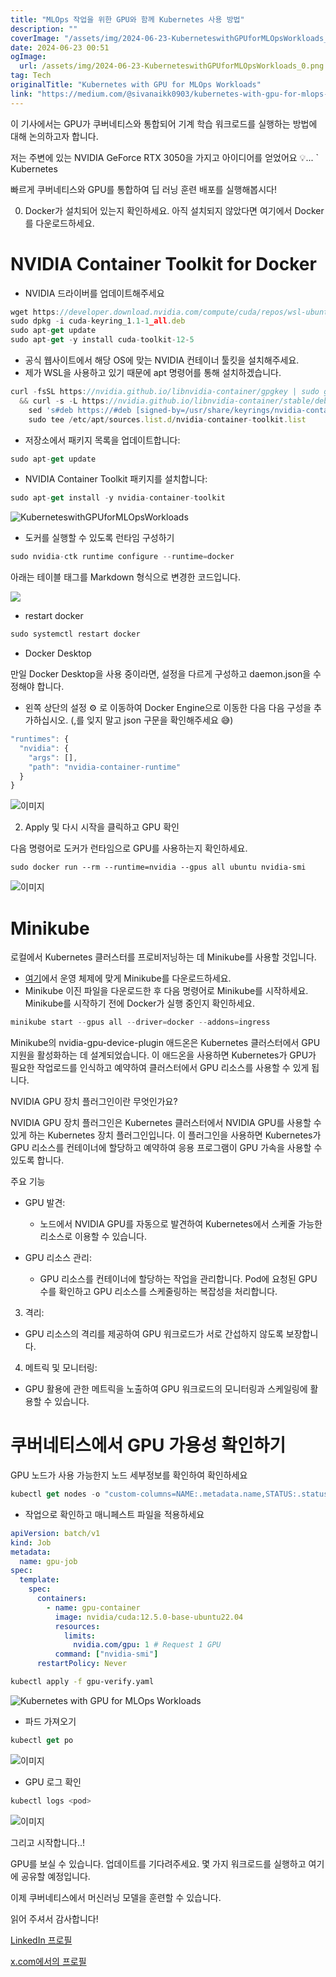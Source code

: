 ```yaml
---
title: "MLOps 작업을 위한 GPU와 함께 Kubernetes 사용 방법"
description: ""
coverImage: "/assets/img/2024-06-23-KuberneteswithGPUforMLOpsWorkloads_0.png"
date: 2024-06-23 00:51
ogImage:
  url: /assets/img/2024-06-23-KuberneteswithGPUforMLOpsWorkloads_0.png
tag: Tech
originalTitle: "Kubernetes with GPU for MLOps Workloads"
link: "https://medium.com/@sivanaikk0903/kubernetes-with-gpu-for-mlops-workloads-c684f8c8d41c"
---
```


이 기사에서는 GPU가 쿠버네티스와 통합되어 기계 학습 워크로드를 실행하는 방법에 대해 논의하고자 합니다.

저는 주변에 있는 NVIDIA GeForce RTX 3050을 가지고 아이디어를 얻었어요 💡... ` Kubernetes

빠르게 쿠버네티스와 GPU를 통합하여 딥 러닝 훈련 배포를 실행해봅시다!

0. Docker가 설치되어 있는지 확인하세요. 아직 설치되지 않았다면 여기에서 Docker를 다운로드하세요.

<div class="content-ad"></div>

# NVIDIA Container Toolkit for Docker

- NVIDIA 드라이버를 업데이트해주세요

```js
wget https://developer.download.nvidia.com/compute/cuda/repos/wsl-ubuntu/x86_64/cuda-keyring_1.1-1_all.deb
sudo dpkg -i cuda-keyring_1.1-1_all.deb
sudo apt-get update
sudo apt-get -y install cuda-toolkit-12-5
```

- 공식 웹사이트에서 해당 OS에 맞는 NVIDIA 컨테이너 툴킷을 설치해주세요.
- 제가 WSL을 사용하고 있기 때문에 apt 명령어를 통해 설치하겠습니다.

<div class="content-ad"></div>

```js
curl -fsSL https://nvidia.github.io/libnvidia-container/gpgkey | sudo gpg --dearmor -o /usr/share/keyrings/nvidia-container-toolkit-keyring.gpg \
  && curl -s -L https://nvidia.github.io/libnvidia-container/stable/deb/nvidia-container-toolkit.list | \
    sed 's#deb https://#deb [signed-by=/usr/share/keyrings/nvidia-container-toolkit-keyring.gpg] https://#g' | \
    sudo tee /etc/apt/sources.list.d/nvidia-container-toolkit.list
```

- 저장소에서 패키지 목록을 업데이트합니다:

```js
sudo apt-get update
```

- NVIDIA Container Toolkit 패키지를 설치합니다:

<div class="content-ad"></div>

```js
sudo apt-get install -y nvidia-container-toolkit
```

![KuberneteswithGPUforMLOpsWorkloads](/assets/img/2024-06-23-KuberneteswithGPUforMLOpsWorkloads_0.png)

- 도커를 실행할 수 있도록 런타임 구성하기

```js
sudo nvidia-ctk runtime configure --runtime=docker
```

<div class="content-ad"></div>

아래는 테이블 태그를 Markdown 형식으로 변경한 코드입니다.

<img src="/assets/img/2024-06-23-KuberneteswithGPUforMLOpsWorkloads_1.png" />

- restart docker

```js
sudo systemctl restart docker
```

- Docker Desktop

<div class="content-ad"></div>

만일 Docker Desktop을 사용 중이라면, 설정을 다르게 구성하고 daemon.json을 수정해야 합니다.

- 왼쪽 상단의 설정 ⚙️ 로 이동하여 Docker Engine으로 이동한 다음 다음 구성을 추가하십시오. (,를 잊지 말고 json 구문을 확인해주세요 😅)

```js
"runtimes": {
  "nvidia": {
    "args": [],
    "path": "nvidia-container-runtime"
  }
}
```

![이미지](/assets/img/2024-06-23-KuberneteswithGPUforMLOpsWorkloads_2.png)

<div class="content-ad"></div>

2. Apply 및 다시 시작을 클릭하고 GPU 확인

다음 명령어로 도커가 런타임으로 GPU를 사용하는지 확인하세요.

```shell
sudo docker run --rm --runtime=nvidia --gpus all ubuntu nvidia-smi
```

![이미지](/assets/img/2024-06-23-KuberneteswithGPUforMLOpsWorkloads_3.png)

<div class="content-ad"></div>

# Minikube

로컬에서 Kubernetes 클러스터를 프로비저닝하는 데 Minikube를 사용할 것입니다.

- [여기](링크)에서 운영 체제에 맞게 Minikube를 다운로드하세요.
- Minikube 이진 파일을 다운로드한 후 다음 명령어로 Minikube를 시작하세요. Minikube를 시작하기 전에 Docker가 실행 중인지 확인하세요.

```js
minikube start --gpus all --driver=docker --addons=ingress
```

<div class="content-ad"></div>

Minikube의 nvidia-gpu-device-plugin 애드온은 Kubernetes 클러스터에서 GPU 지원을 활성화하는 데 설계되었습니다. 이 애드온을 사용하면 Kubernetes가 GPU가 필요한 작업로드를 인식하고 예약하여 클러스터에서 GPU 리소스를 사용할 수 있게 됩니다.

NVIDIA GPU 장치 플러그인이란 무엇인가요?

NVIDIA GPU 장치 플러그인은 Kubernetes 클러스터에서 NVIDIA GPU를 사용할 수 있게 하는 Kubernetes 장치 플러그인입니다. 이 플러그인을 사용하면 Kubernetes가 GPU 리소스를 컨테이너에 할당하고 예약하여 응용 프로그램이 GPU 가속을 사용할 수 있도록 합니다.

주요 기능

<div class="content-ad"></div>

- GPU 발견:

  - 노드에서 NVIDIA GPU를 자동으로 발견하여 Kubernetes에서 스케줄 가능한 리소스로 이용할 수 있습니다.

- GPU 리소스 관리:

  - GPU 리소스를 컨테이너에 할당하는 작업을 관리합니다. Pod에 요청된 GPU 수를 확인하고 GPU 리소스를 스케줄링하는 복잡성을 처리합니다.

<div class="content-ad"></div>

3. 격리:

- GPU 리소스의 격리를 제공하여 GPU 워크로드가 서로 간섭하지 않도록 보장합니다.

4. 메트릭 및 모니터링:

- GPU 활용에 관한 메트릭을 노출하여 GPU 워크로드의 모니터링과 스케일링에 활용할 수 있습니다.

<div class="content-ad"></div>

# 쿠버네티스에서 GPU 가용성 확인하기

GPU 노드가 사용 가능한지 노드 세부정보를 확인하여 확인하세요

```js
kubectl get nodes -o "custom-columns=NAME:.metadata.name,STATUS:.status.conditions[-1].type,CAPACITY:.status.capacity"
```

- 작업으로 확인하고 매니페스트 파일을 적용하세요

<div class="content-ad"></div>

```yaml
apiVersion: batch/v1
kind: Job
metadata:
  name: gpu-job
spec:
  template:
    spec:
      containers:
        - name: gpu-container
          image: nvidia/cuda:12.5.0-base-ubuntu22.04
          resources:
            limits:
              nvidia.com/gpu: 1 # Request 1 GPU
          command: ["nvidia-smi"]
      restartPolicy: Never
```

```bash
kubectl apply -f gpu-verify.yaml
```

![Kubernetes with GPU for MLOps Workloads](/assets/img/2024-06-23-KuberneteswithGPUforMLOpsWorkloads_4.png)

- 파드 가져오기

<div class="content-ad"></div>

```js
kubectl get po
```

![이미지](/assets/img/2024-06-23-KuberneteswithGPUforMLOpsWorkloads_5.png)

- GPU 로그 확인

```js
kubectl logs <pod>
```

<div class="content-ad"></div>

![이미지](/assets/img/2024-06-23-KuberneteswithGPUforMLOpsWorkloads_6.png)

그리고 시작합니다..!

GPU를 보실 수 있습니다. 업데이트를 기다려주세요. 몇 가지 워크로드를 실행하고 여기에 공유할 예정입니다.

이제 쿠버네티스에서 머신러닝 모델을 훈련할 수 있습니다.

<div class="content-ad"></div>

읽어 주셔서 감사합니다!

[LinkedIn 프로필](https://www.linkedin.com/in/sivanaik/)

[x.com에서의 프로필](https://x.com/sivanaikk)
